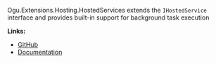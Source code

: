 Ogu.Extensions.Hosting.HostedServices extends the `IHostedService` interface and provides built-in support for background task execution

**Links:**
- [GitHub](https://github.com/ogulcanturan/Ogu.Extensions.Hosting.HostedServices)
- [Documentation](https://github.com/ogulcanturan/Ogu.Extensions.Hosting.HostedServices#readme)